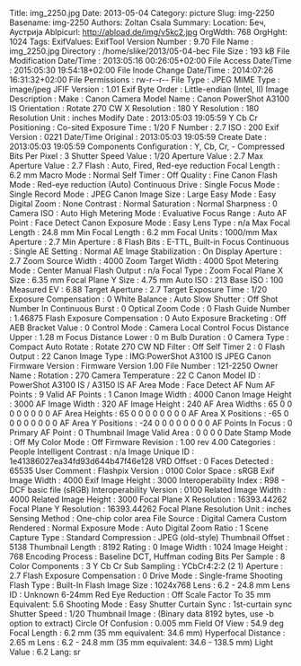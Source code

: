 Title: img_2250.jpg
Date: 2013-05-04
Category: picture
Slug: img-2250
Basename: img-2250
Authors: Zoltan Csala
Summary:
Location: Беч, Аустрија
Ablpicurl: http://abload.de/img/v5kc2.jpg
OrgWdth: 768
OrgHght: 1024
Tags:
ExifValues: ExifTool Version Number : 9.70
            File Name : img_2250.jpg
            Directory : /home/slike/2013/05-04-bec
            File Size : 193 kB
            File Modification Date/Time : 2013:05:16 00:26:05+02:00
            File Access Date/Time : 2015:05:30 19:54:18+02:00
            File Inode Change Date/Time : 2014:07:26 16:31:32+02:00
            File Permissions : rw-r--r--
            File Type : JPEG
            MIME Type : image/jpeg
            JFIF Version : 1.01
            Exif Byte Order : Little-endian (Intel, II)
            Image Description :
            Make : Canon
            Camera Model Name : Canon PowerShot A3100 IS
            Orientation : Rotate 270 CW
            X Resolution : 180
            Y Resolution : 180
            Resolution Unit : inches
            Modify Date : 2013:05:03 19:05:59
            Y Cb Cr Positioning : Co-sited
            Exposure Time : 1/20
            F Number : 2.7
            ISO : 200
            Exif Version : 0221
            Date/Time Original : 2013:05:03 19:05:59
            Create Date : 2013:05:03 19:05:59
            Components Configuration : Y, Cb, Cr, -
            Compressed Bits Per Pixel : 3
            Shutter Speed Value : 1/20
            Aperture Value : 2.7
            Max Aperture Value : 2.7
            Flash : Auto, Fired, Red-eye reduction
            Focal Length : 6.2 mm
            Macro Mode : Normal
            Self Timer : Off
            Quality : Fine
            Canon Flash Mode : Red-eye reduction (Auto)
            Continuous Drive : Single
            Focus Mode : Single
            Record Mode : JPEG
            Canon Image Size : Large
            Easy Mode : Easy
            Digital Zoom : None
            Contrast : Normal
            Saturation : Normal
            Sharpness : 0
            Camera ISO : Auto High
            Metering Mode : Evaluative
            Focus Range : Auto
            AF Point : Face Detect
            Canon Exposure Mode : Easy
            Lens Type : n/a
            Max Focal Length : 24.8 mm
            Min Focal Length : 6.2 mm
            Focal Units : 1000/mm
            Max Aperture : 2.7
            Min Aperture : 8
            Flash Bits : E-TTL, Built-in
            Focus Continuous : Single
            AE Setting : Normal AE
            Image Stabilization : On
            Display Aperture : 2.7
            Zoom Source Width : 4000
            Zoom Target Width : 4000
            Spot Metering Mode : Center
            Manual Flash Output : n/a
            Focal Type : Zoom
            Focal Plane X Size : 6.35 mm
            Focal Plane Y Size : 4.75 mm
            Auto ISO : 213
            Base ISO : 100
            Measured EV : 6.88
            Target Aperture : 2.7
            Target Exposure Time : 1/20
            Exposure Compensation : 0
            White Balance : Auto
            Slow Shutter : Off
            Shot Number In Continuous Burst : 0
            Optical Zoom Code : 0
            Flash Guide Number : 1.46875
            Flash Exposure Compensation : 0
            Auto Exposure Bracketing : Off
            AEB Bracket Value : 0
            Control Mode : Camera Local Control
            Focus Distance Upper : 1.28 m
            Focus Distance Lower : 0 m
            Bulb Duration : 0
            Camera Type : Compact
            Auto Rotate : Rotate 270 CW
            ND Filter : Off
            Self Timer 2 : 0
            Flash Output : 22
            Canon Image Type : IMG:PowerShot A3100 IS JPEG
            Canon Firmware Version : Firmware Version 1.00
            File Number : 121-2250
            Owner Name :
            Rotation : 270
            Camera Temperature : 22 C
            Canon Model ID : PowerShot A3100 IS / A3150 IS
            AF Area Mode : Face Detect AF
            Num AF Points : 9
            Valid AF Points : 1
            Canon Image Width : 4000
            Canon Image Height : 3000
            AF Image Width : 320
            AF Image Height : 240
            AF Area Widths : 65 0 0 0 0 0 0 0 0
            AF Area Heights : 65 0 0 0 0 0 0 0 0
            AF Area X Positions : -65 0 0 0 0 0 0 0 0
            AF Area Y Positions : -24 0 0 0 0 0 0 0 0
            AF Points In Focus : 0
            Primary AF Point : 0
            Thumbnail Image Valid Area : 0 0 0 0
            Date Stamp Mode : Off
            My Color Mode : Off
            Firmware Revision : 1.00 rev 4.00
            Categories : People
            Intelligent Contrast : n/a
            Image Unique ID : 1e41386027ea34fd93d644b47f46e128
            VRD Offset : 0
            Faces Detected : 65535
            User Comment :
            Flashpix Version : 0100
            Color Space : sRGB
            Exif Image Width : 4000
            Exif Image Height : 3000
            Interoperability Index : R98 - DCF basic file (sRGB)
            Interoperability Version : 0100
            Related Image Width : 4000
            Related Image Height : 3000
            Focal Plane X Resolution : 16393.44262
            Focal Plane Y Resolution : 16393.44262
            Focal Plane Resolution Unit : inches
            Sensing Method : One-chip color area
            File Source : Digital Camera
            Custom Rendered : Normal
            Exposure Mode : Auto
            Digital Zoom Ratio : 1
            Scene Capture Type : Standard
            Compression : JPEG (old-style)
            Thumbnail Offset : 5138
            Thumbnail Length : 8192
            Rating : 0
            Image Width : 1024
            Image Height : 768
            Encoding Process : Baseline DCT, Huffman coding
            Bits Per Sample : 8
            Color Components : 3
            Y Cb Cr Sub Sampling : YCbCr4:2:2 (2 1)
            Aperture : 2.7
            Flash Exposure Compensation : 0
            Drive Mode : Single-frame Shooting
            Flash Type : Built-In Flash
            Image Size : 1024x768
            Lens : 6.2 - 24.8 mm
            Lens ID : Unknown 6-24mm
            Red Eye Reduction : Off
            Scale Factor To 35 mm Equivalent: 5.6
            Shooting Mode : Easy
            Shutter Curtain Sync : 1st-curtain sync
            Shutter Speed : 1/20
            Thumbnail Image : (Binary data 8192 bytes, use -b option to extract)
            Circle Of Confusion : 0.005 mm
            Field Of View : 54.9 deg
            Focal Length : 6.2 mm (35 mm equivalent: 34.6 mm)
            Hyperfocal Distance : 2.65 m
            Lens : 6.2 - 24.8 mm (35 mm equivalent: 34.6 - 138.5 mm)
            Light Value : 6.2
Lang: sr

